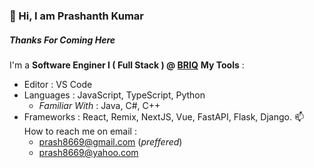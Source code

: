 ### 👋 Hi, I am Prashanth Kumar
##### Thanks For Coming Here
I'm a **Software Enginer I ( Full Stack ) @ [BRIQ](https://www.briq.com/)**
**My Tools** :
  - Editor : VS Code
  - Languages : JavaScript, TypeScript, Python
    - *Familiar With* : Java, C#, C++
  - Frameworks : React, Remix, NextJS, Vue, FastAPI, Flask, Django.
📫 How to reach me on email :
    - prash8669@gmail.com (*preffered*)
    - prash8669@yahoo.com

<!---
kupras06/kupras06 is a ✨ special ✨ repository because its `README.md` (this file) appears on your GitHub profile.
You can click the Preview link to take a look at your changes.
--->
